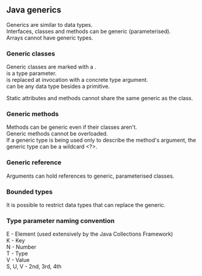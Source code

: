 ## Java generics

Generics are similar to data types.  
Interfaces, classes and methods can be generic (parameterised).  
Arrays cannot have generic types.  

### Generic classes

Generic classes are marked with a <T>.  
<T> is a type parameter.  
<T> is replaced at invocation with a concrete type argument.  
<T> can be any data type besides a primitive.

Static attributes and methods cannot share the same generic as the class.

### Generic methods

Methods can be generic even if their classes aren't.  
Generic methods cannot be overloaded.  
If a generic type is being used only to describe the method's argument, the generic type can be a wildcard <?>.  

### Generic reference

Arguments can hold references to generic, parameterised classes.  

### Bounded types

It is possible to restrict data types that can replace the generic.  

### Type parameter naming convention

E - Element (used extensively by the Java Collections Framework)  
K - Key  
N - Number  
T - Type  
V - Value  
S, U, V - 2nd, 3rd, 4th  
